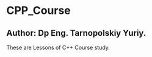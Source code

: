 # CPP_Course

Author: Dp Eng. Tarnopolskiy Yuriy.
------------------------------------

These are Lessons of C++ Course study.

